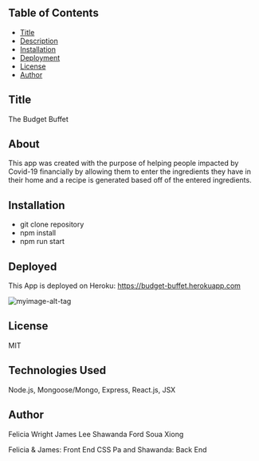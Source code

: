 ## Table of Contents
  * [Title](#Title)
  * [Description](#About)
  * [Installation](#Installation)
  * [Deployment](#Deployed)
  * [License](#license)
  * [Author](#Author)

## Title
The Budget Buffet

## About
This app was created with the purpose of helping people impacted by Covid-19 financially by allowing them to enter the ingredients they have in their home and a recipe is generated based off of the entered ingredients.

## Installation
* git clone repository
* npm install
* npm run start

## Deployed
This App is deployed on Heroku: https://budget-buffet.herokuapp.com

![myimage-alt-tag]()

## License
MIT


## Technologies Used
Node.js, Mongoose/Mongo, Express, React.js, JSX

## Author
Felicia Wright
James Lee
Shawanda Ford
Soua Xiong

Felicia & James: Front End CSS
Pa and Shawanda: Back End
